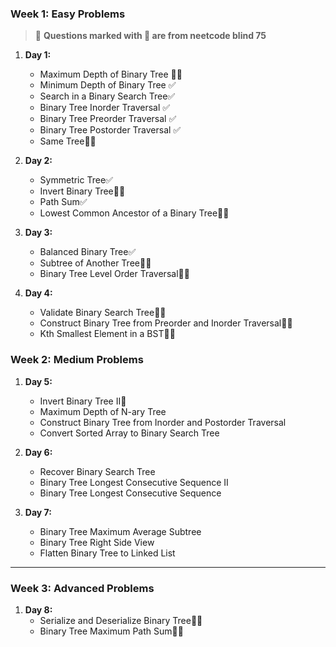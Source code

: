 ### **Week 1: Easy Problems**
>🚨 **Questions marked with 🚀 are from neetcode blind 75**
1. **Day 1:**
   - Maximum Depth of Binary Tree 🚀✅
   - Minimum Depth of Binary Tree ✅
   - Search in a Binary Search Tree✅ 
   - Binary Tree Inorder Traversal ✅
   - Binary Tree Preorder Traversal ✅
   - Binary Tree Postorder Traversal ✅
   - Same Tree🚀✅

2. **Day 2:**
   - Symmetric Tree✅
   - Invert Binary Tree🚀✅
   - Path Sum✅
   - Lowest Common Ancestor of a Binary Tree🚀✅

3. **Day 3:**
   - Balanced Binary Tree✅
   - Subtree of Another Tree🚀✅
   - Binary Tree Level Order Traversal🚀✅

4. **Day 4:**
   - Validate Binary Search Tree🚀✅  
   - Construct Binary Tree from Preorder and Inorder Traversal🚀✅
   - Kth Smallest Element in a BST🚀✅

### **Week 2: Medium Problems**

1. **Day 5:**
   - Invert Binary Tree II🚀  
   - Maximum Depth of N-ary Tree
   - Construct Binary Tree from Inorder and Postorder Traversal
   - Convert Sorted Array to Binary Search Tree

2. **Day 6:**
   - Recover Binary Search Tree
   - Binary Tree Longest Consecutive Sequence II
   - Binary Tree Longest Consecutive Sequence

3. **Day 7:**
   - Binary Tree Maximum Average Subtree
   - Binary Tree Right Side View
   - Flatten Binary Tree to Linked List
---

### **Week 3: Advanced Problems**

1. **Day 8:**
   - Serialize and Deserialize Binary Tree🚀🤯
   - Binary Tree Maximum Path Sum🚀🤯